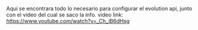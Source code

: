 Aqui se encontrara todo lo necesario para configurar el evolution api, junto con el video del cual se saco la info.
video link: https://www.youtube.com/watch?v=_Ch_iB6dHsg
